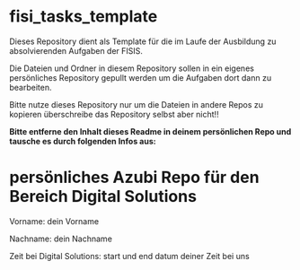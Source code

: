 # fisi_tasks_template

Dieses Repository dient als Template für die im Laufe der Ausbildung zu absolvierenden Aufgaben der FISIS.

Die Dateien und Ordner in diesem Repository sollen in ein eigenes persönliches Repository gepullt werden um die Aufgaben dort dann zu bearbeiten.

Bitte nutze dieses Repository nur um die Dateien in andere Repos zu kopieren überschreibe das Repository selbst aber nicht!!

**Bitte entferne den Inhalt dieses Readme in deinem persönlichen Repo und tausche es durch folgenden Infos  aus:**


# persönliches Azubi Repo für den Bereich Digital Solutions
 

Vorname: dein Vorname

Nachname: dein Nachname

Zeit bei Digital Solutions: start und end datum deiner Zeit bei uns